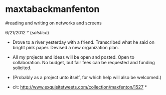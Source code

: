 maxtabackmanfenton
==================

#reading and writing on networks and screens

6/21/2012 ° (_solstice_)


+ Drove to a river yesterday with a friend. Transcribed what he said on bright pink paper. Devised a new organization plan.

+ All my projects and ideas will be open and posted. Open to collaboration. No budget, but fair fees can be requested and funding solicited.

+ (Probably as a project unto itself, for which help will also be welcomed.)

* cit: http://www.exquisitetweets.com/collection/maxfenton/1527 *
